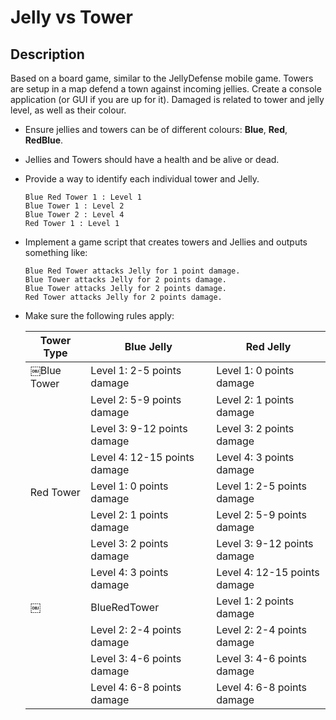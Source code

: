 # Jelly vs Tower

## Description
Based on a board game, similar to the JellyDefense mobile game.
Towers are setup in a map defend a town against incoming jellies.
Create a console application (or GUI if you are up for it).
Damaged is related to tower and jelly level, as well as their colour.

* Ensure jellies and towers can be of different colours: **Blue**, **Red**, **RedBlue**.
* Jellies and Towers should have a health and be alive or dead.
* Provide a way to identify each individual tower and Jelly.

  ```
  Blue Red Tower 1 : Level 1 
  Blue Tower 1 : Level 2 
  Blue Tower 2 : Level 4
  Red Tower 1 : Level 1
  ```
  
* Implement a game script that creates towers and Jellies and outputs something like:
  ```
  Blue Red Tower attacks Jelly for 1 point damage. 
  Blue Tower attacks Jelly for 2 points damage. 
  Blue Tower attacks Jelly for 2 points damage. 
  Red Tower attacks Jelly for 2 points damage.
  ```

* Make sure the following rules apply:<br>

  | Tower Type   |          Blue Jelly          |           Red Jelly           |
  |--------------|------------------------------|-------------------------------|
  | ￼Blue Tower   | Level 1: 2-5 points damage   | Level 1: 0 points damage      | 
  |              | Level 2: 5-9 points damage   | Level 2: 1 points damage      |
  |              | Level 3: 9-12 points damage  | Level 3: 2 points damage      |
  |              | Level 4: 12-15 points damage | Level 4: 3 points damage      |
  | Red Tower    | Level 1: 0 points damage     | Level 1: 2-5 points damage    |
  |              | Level 2: 1 points damage     | Level 2: 5-9 points damage    |
  |              | Level 3: 2 points damage     | Level 3: 9-12 points damage   |
  |              | Level 4: 3 points damage     | Level 4: 12-15 points damage  |
  ￼| BlueRedTower | Level 1: 2 points damage     | Level 1: 2 points damage      |
  |              | Level 2: 2-4 points damage   | Level 2: 2-4 points damage    |
  |              | Level 3: 4-6 points damage   | Level 3: 4-6 points damage    |
  |              | Level 4: 6-8 points damage   | Level 4: 6-8 points damage    |
